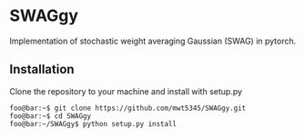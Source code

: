 # SWAGgy

Implementation of stochastic weight averaging Gaussian (SWAG) in pytorch.

## Installation

Clone the repository to your machine and install with setup.py

```console
foo@bar:~$ git clone https://github.com/mwt5345/SWAGgy.git
foo@bar:~$ cd SWAGgy
foo@bar:~/SWAGgy$ python setup.py install
```

